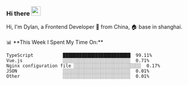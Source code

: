 ### Hi there <img src="https://media.giphy.com/media/hvRJCLFzcasrR4ia7z/giphy.gif" width="25px">

<!-- ![visitors](https://visitor-badge.glitch.me/badge?page_id=dislfyer.dislfyer) --!>

Hi, I'm Dylan, a Frontend Developer 🚀 from China, 🏠 base in shanghai.
<br/>
<br/>

📊 **This Week I Spent My Time On:**


<!--START_SECTION:waka-->

```text
TypeScript           █████████████████████████  99.11%
Vue.js               ░░░░░░░░░░░░░░░░░░░░░░░░░  0.71%
Nginx configuration file ░░░░░░░░░░░░░░░░░░░░░░░░░  0.17%
JSON                 ░░░░░░░░░░░░░░░░░░░░░░░░░  0.01%
Other                ░░░░░░░░░░░░░░░░░░░░░░░░░  0.01%
```

<!--END_SECTION:waka-->

<!--
**About Me:**
 -->
